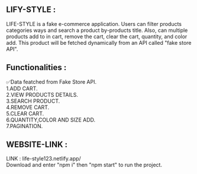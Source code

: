  ## LIFY-STYLE :
 LIFE-STYLE is a fake e-commerce application. Users can filter products categories ways and search a product by-products title. Also, can multiple products add to in cart, remove the cart, clear the cart, quantity, and color add. This product will be fetched dynamically from an API called "fake store API".
## Functionalities :
✅Data featched from Fake Store API.
</br>
1.ADD CART.</br>
2.VIEW PRODUCTS DETAILS.</br>
3.SEARCH PRODUCT.</br>
4.REMOVE CART.</br>
5.CLEAR CART.</br>
6.QUANTITY,COLOR AND SIZE ADD.</br>
7.PAGINATION.

## WEBSITE-LINK :
LINK : life-style123.netlify.app/
</br>
Download and enter "npm i" then "npm start" to run the project.
